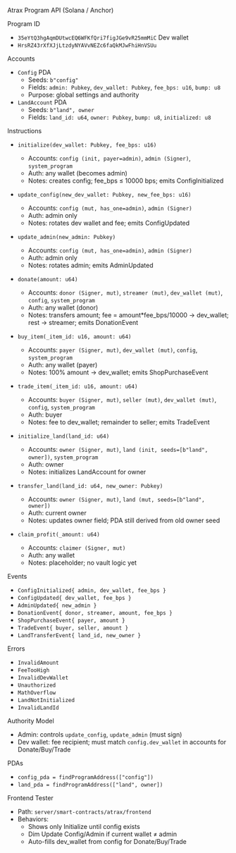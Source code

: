 Atrax Program API (Solana / Anchor)

Program ID
- `35eYtQ3hgAqmDUtwcEQ6WFKfQri7figJGe9vR25mmMiC`
Dev wallet
- `HrsRZ43rXfXJjLtzdyNYAVvNEZc6faQkMJwFhiHnVSUu`

Accounts
- `Config` PDA
  - Seeds: `b"config"`
  - Fields: `admin: Pubkey`, `dev_wallet: Pubkey`, `fee_bps: u16`, `bump: u8`
  - Purpose: global settings and authority
- `LandAccount` PDA
  - Seeds: `b"land", owner`
  - Fields: `land_id: u64`, `owner: Pubkey`, `bump: u8`, `initialized: u8`

Instructions
- `initialize(dev_wallet: Pubkey, fee_bps: u16)`
  - Accounts: `config (init, payer=admin)`, `admin (Signer)`, `system_program`
  - Auth: any wallet (becomes admin)
  - Notes: creates config; fee_bps ≤ 10000 bps; emits ConfigInitialized

- `update_config(new_dev_wallet: Pubkey, new_fee_bps: u16)`
  - Accounts: `config (mut, has_one=admin)`, `admin (Signer)`
  - Auth: admin only
  - Notes: rotates dev wallet and fee; emits ConfigUpdated

- `update_admin(new_admin: Pubkey)`
  - Accounts: `config (mut, has_one=admin)`, `admin (Signer)`
  - Auth: admin only
  - Notes: rotates admin; emits AdminUpdated

- `donate(amount: u64)`
  - Accounts: `donor (Signer, mut)`, `streamer (mut)`, `dev_wallet (mut)`, `config`, `system_program`
  - Auth: any wallet (donor)
  - Notes: transfers amount; fee = amount*fee_bps/10000 → dev_wallet; rest → streamer; emits DonationEvent

- `buy_item(_item_id: u16, amount: u64)`
  - Accounts: `payer (Signer, mut)`, `dev_wallet (mut)`, `config`, `system_program`
  - Auth: any wallet (payer)
  - Notes: 100% amount → dev_wallet; emits ShopPurchaseEvent

- `trade_item(_item_id: u16, amount: u64)`
  - Accounts: `buyer (Signer, mut)`, `seller (mut)`, `dev_wallet (mut)`, `config`, `system_program`
  - Auth: buyer
  - Notes: fee to dev_wallet; remainder to seller; emits TradeEvent

- `initialize_land(land_id: u64)`
  - Accounts: `owner (Signer, mut)`, `land (init, seeds=[b"land", owner])`, `system_program`
  - Auth: owner
  - Notes: initializes LandAccount for owner

- `transfer_land(land_id: u64, new_owner: Pubkey)`
  - Accounts: `owner (Signer, mut)`, `land (mut, seeds=[b"land", owner])`
  - Auth: current owner
  - Notes: updates owner field; PDA still derived from old owner seed

- `claim_profit(_amount: u64)`
  - Accounts: `claimer (Signer, mut)`
  - Auth: any wallet
  - Notes: placeholder; no vault logic yet

Events
- `ConfigInitialized{ admin, dev_wallet, fee_bps }`
- `ConfigUpdated{ dev_wallet, fee_bps }`
- `AdminUpdated{ new_admin }`
- `DonationEvent{ donor, streamer, amount, fee_bps }`
- `ShopPurchaseEvent{ payer, amount }`
- `TradeEvent{ buyer, seller, amount }`
- `LandTransferEvent{ land_id, new_owner }`

Errors
- `InvalidAmount`
- `FeeTooHigh`
- `InvalidDevWallet`
- `Unauthorized`
- `MathOverflow`
- `LandNotInitialized`
- `InvalidLandId`

Authority Model
- Admin: controls `update_config`, `update_admin` (must sign)
- Dev wallet: fee recipient; must match `config.dev_wallet` in accounts for Donate/Buy/Trade

PDAs
- `config_pda = findProgramAddress(["config"])`
- `land_pda = findProgramAddress(["land", owner])`

Frontend Tester
- Path: `server/smart-contracts/atrax/frontend`
- Behaviors:
  - Shows only Initialize until config exists
  - Dim Update Config/Admin if current wallet ≠ admin
  - Auto-fills dev_wallet from config for Donate/Buy/Trade

